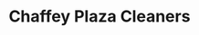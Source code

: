 ---
title: "Chaffey Plaza Cleaners"
url: /rancho-cucamonga/chaffey-plaza-cleaners/
shop: laundry
---